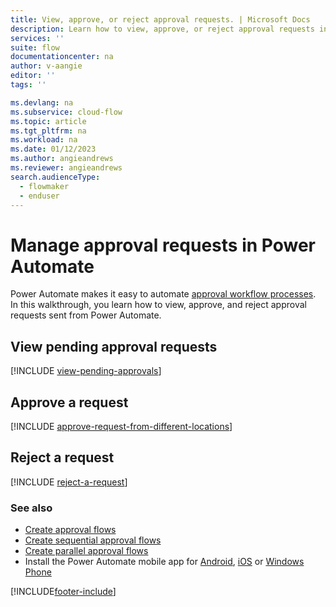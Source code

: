 ```yaml
---
title: View, approve, or reject approval requests. | Microsoft Docs
description: Learn how to view, approve, or reject approval requests in Power Automate.
services: ''
suite: flow
documentationcenter: na
author: v-aangie
editor: ''
tags: ''

ms.devlang: na
ms.subservice: cloud-flow
ms.topic: article
ms.tgt_pltfrm: na
ms.workload: na
ms.date: 01/12/2023
ms.author: angieandrews
ms.reviewer: angieandrews
search.audienceType: 
  - flowmaker
  - enduser
---
```

# Manage approval requests in Power Automate

Power Automate makes it easy to automate [approval workflow processes](modern-approvals.md). In this walkthrough, you learn how to view, approve, and reject approval requests sent from Power Automate.

## View pending approval requests
[!INCLUDE [view-pending-approvals](includes/view-pending-approvals.md)]

## Approve a request
[!INCLUDE [approve-request-from-different-locations](includes/approve-request-from-different-locations.md)]

## Reject a request
[!INCLUDE [reject-a-request](includes/reject-a-request.md)]

### See also

* [Create approval flows](modern-approvals.md)
* [Create sequential approval flows](sequential-modern-approvals.md)
* [Create parallel approval flows](parallel-modern-approvals.md)
* Install the Power Automate mobile app for [Android](https://aka.ms/flowmobiledocsandroid), [iOS](https://aka.ms/flowmobiledocsios) or [Windows Phone](https://aka.ms/flowmobilewindows)



[!INCLUDE[footer-include](includes/footer-banner.md)]
